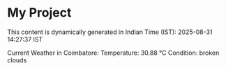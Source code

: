 # My Project

This content is dynamically generated in Indian Time (IST): 2025-08-31 14:27:37 IST


Current Weather in Coimbatore:
Temperature: 30.88 °C
Condition: broken clouds
